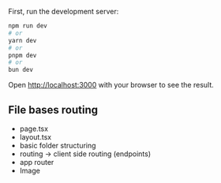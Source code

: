First, run the development server:

```bash
npm run dev
# or
yarn dev
# or
pnpm dev
# or
bun dev
```

Open [http://localhost:3000](http://localhost:3000) with your browser to see the result.

## File bases routing
- page.tsx
- layout.tsx
- basic folder structuring
- routing -> client side routing (endpoints)
- app router
- Image